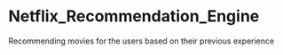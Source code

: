 # Netflix_Recommendation_Engine
Recommending movies for the users based on their previous  experience
